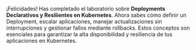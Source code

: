 ¡Felicidades! Has completado el laboratorio sobre **Deployments Declarativos y Resilientes en Kubernetes**. Ahora sabes cómo definir un Deployment, escalar aplicaciones, manejar actualizaciones sin interrupciones y gestionar fallos mediante rollbacks. Estos conceptos son esenciales para garantizar la alta disponibilidad y resiliencia de tus aplicaciones en Kubernetes.